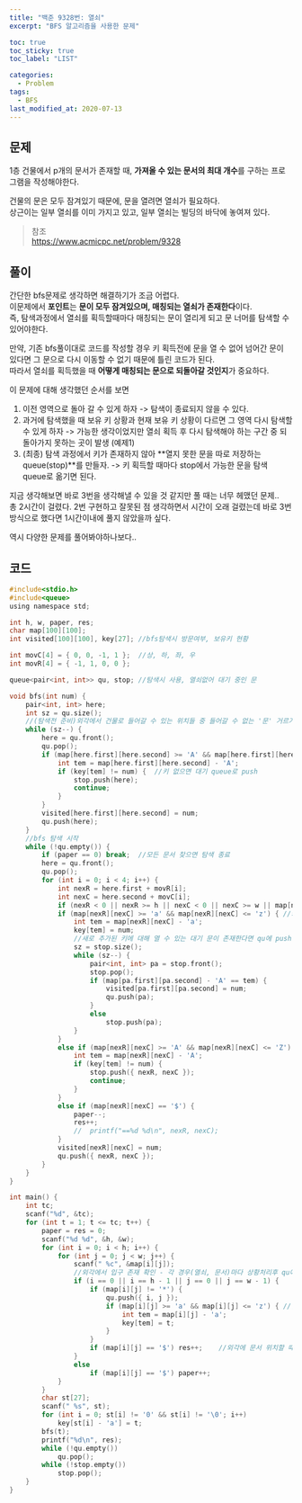 ```yaml
---
title: "백준 9328번: 열쇠"
excerpt: "BFS 알고리즘을 사용한 문제"

toc: true
toc_sticky: true
toc_label: "LIST"

categories:
  - Problem
tags:
  - BFS
last_modified_at: 2020-07-13
---
```

문제  
-----------  
1층 건물에서 p개의 문서가 존재할 때, **가져올 수 있는 문서의 최대 개수**를 구하는 프로그램을 작성해야한다.  


건물의 문은 모두 잠겨있기 때문에, 문을 열려면 열쇠가 필요하다.  
상근이는 일부 열쇠를 이미 가지고 있고, 일부 열쇠는 빌딩의 바닥에 놓여져 있다.  

> 참조  
> <https://www.acmicpc.net/problem/9328>

풀이  
-----------  
간단한 bfs문제로 생각하면 해결하기가 조금 어렵다.  
이문제에서 **포인트**는 **문이 모두 잠겨있으며, 매칭되는 열쇠가 존재한다**이다.  
즉, 탐색과정에서 열쇠를 획득할때마다 매칭되는 문이 열리게 되고 문 너머를 탐색할 수 있어야한다.  


만약, 기존 bfs풀이대로 코드를 작성할 경우 키 획득전에 문을 열 수 없어 넘어간 문이 있다면 그 문으로 다시 이동할 수 없기 때문에 틀린 코드가 된다.  
따라서 열쇠를 획득했을 때 **어떻게 매칭되는 문으로 되돌아갈 것인지**가 중요하다.  


이 문제에 대해 생각했던 순서를 보면  
1. 이전 영역으로 돌아 갈 수 있게 하자 -> 탐색이 종료되지 않을 수 있다.  
2. 과거에 탐색했을 때 보유 키 상황과 현재 보유 키 상황이 다르면 그 영역 다시 탐색할 수 있게 하자 -> 가능한 생각이었지만 열쇠 획득 후 다시 탐색해야 하는 구간 중 되돌아가지 못하는 곳이 발생 (예제1)  
3. (최종) 탐색 과정에서 키가 존재하지 않아 **열지 못한 문을 따로 저장하는 queue(stop)**를 만들자. -> 키 획득할 때마다 stop에서 가능한 문을 탐색 queue로 옮기면 된다.  


지금 생각해보면 바로 3번을 생각해낼 수 있을 것 같지만 풀 때는 너무 헤맸던 문제..  
총 2시간이 걸렸다. 2번 구현하고 잘못된 점 생각하면서 시간이 오래 걸렸는데 바로 3번방식으로 했다면 1시간이내에 풀지 않았을까 싶다.  


역시 다양한 문제를 풀어봐야하나보다..  

코드  
-----------
```c  
#include<stdio.h>
#include<queue>
using namespace std;

int h, w, paper, res;
char map[100][100];
int visited[100][100], key[27];	//bfs탐색시 방문여부, 보유키 현황

int movC[4] = { 0, 0, -1, 1 };	//상, 하, 좌, 우
int movR[4] = { -1, 1, 0, 0 };

queue<pair<int, int>> qu, stop;	//탐색시 사용, 열쇠없어 대기 중인 문

void bfs(int num) {
	pair<int, int> here;
	int sz = qu.size();
	//(탐색전 준비)외각에서 건물로 들어갈 수 있는 위치들 중 들어갈 수 없는 '문' 거르기
	while (sz--) {
		here = qu.front();
		qu.pop();
		if (map[here.first][here.second] >= 'A' && map[here.first][here.second] <= 'Z') {	//문
			int tem = map[here.first][here.second] - 'A';
			if (key[tem] != num) {	//키 없으면 대기 queue로 push
				stop.push(here);
				continue;
			}
		}
		visited[here.first][here.second] = num;
		qu.push(here);
	}
	//bfs 탐색 시작
	while (!qu.empty()) {
		if (paper == 0) break;	//모든 문서 찾으면 탐색 종료
		here = qu.front();
		qu.pop();
		for (int i = 0; i < 4; i++) {
			int nexR = here.first + movR[i];
			int nexC = here.second + movC[i];
			if (nexR < 0 || nexR >= h || nexC < 0 || nexC >= w || map[nexR][nexC] == '*' || visited[nexR][nexC] == num) continue;
			if (map[nexR][nexC] >= 'a' && map[nexR][nexC] <= 'z') {	//키
				int tem = map[nexR][nexC] - 'a';
				key[tem] = num;
				//새로 추가된 키에 대해 열 수 있는 대기 문이 존재한다면 qu에 push
				sz = stop.size();
				while (sz--) {
					pair<int, int> pa = stop.front();
					stop.pop();
					if (map[pa.first][pa.second] - 'A' == tem) {
						visited[pa.first][pa.second] = num;
						qu.push(pa);
					}
					else
						stop.push(pa);
				}
			}
			else if (map[nexR][nexC] >= 'A' && map[nexR][nexC] <= 'Z') {	//문
				int tem = map[nexR][nexC] - 'A';
				if (key[tem] != num) {
					stop.push({ nexR, nexC });
					continue;
				}
			}
			else if (map[nexR][nexC] == '$') {
				paper--;
				res++;
				//	printf("==%d %d\n", nexR, nexC);
			}
			visited[nexR][nexC] = num;
			qu.push({ nexR, nexC });
		}
	}
}

int main() {
	int tc;
	scanf("%d", &tc);
	for (int t = 1; t <= tc; t++) {
		paper = res = 0;
		scanf("%d %d", &h, &w);
		for (int i = 0; i < h; i++) {
			for (int j = 0; j < w; j++) {
				scanf(" %c", &map[i][j]);
				//외각에서 입구 존재 확인 - 각 경우(열쇠, 문서)마다 상황처리후 qu에 넣기
				if (i == 0 || i == h - 1 || j == 0 || j == w - 1) {
					if (map[i][j] != '*') {
						qu.push({ i, j });
						if (map[i][j] >= 'a' && map[i][j] <= 'z') {	//열쇠
							int tem = map[i][j] - 'a';
							key[tem] = t;
						}
					}
					if (map[i][j] == '$') res++;	//외각에 문서 위치할 때
				}
				else
					if (map[i][j] == '$') paper++;
			}
		}
		char st[27];
		scanf(" %s", st);
		for (int i = 0; st[i] != '0' && st[i] != '\0'; i++)
			key[st[i] - 'a'] = t;
		bfs(t);
		printf("%d\n", res);
		while (!qu.empty())
			qu.pop();
		while (!stop.empty())
			stop.pop();
	}
}
```